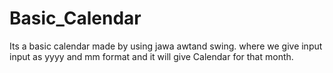 # Basic_Calendar
Its a basic calendar made by using jawa awtand swing. where we give input input as yyyy and mm format and it will give Calendar for that month.
